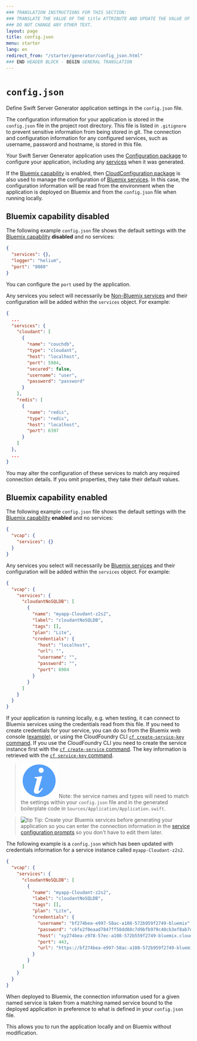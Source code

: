 ```yaml
---
### TRANSLATION INSTRUCTIONS FOR THIS SECTION:
### TRANSLATE THE VALUE OF THE title ATTRIBUTE AND UPDATE THE VALUE OF THE lang ATTRIBUTE.
### DO NOT CHANGE ANY OTHER TEXT.
layout: page
title: config.json
menu: starter
lang: en
redirect_from: "/starter/generator/config_json.html"
### END HEADER BLOCK - BEGIN GENERAL TRANSLATION
---
```


<div class="titleBlock">
	<h1><code>config.json</code></h1>
	<p>Define Swift Server Generator application settings in the <code>config.json</code> file.</p>
</div>

The configuration information for your application is stored in the `config.json` file in the project root directory. This file is listed in `.gitignore` to prevent sensitive information from being stored in git. The connection and configuration information for any configured services, such as username, password and hostname, is stored in this file.

Your Swift Server Generator application uses the [Configuration package](https://github.com/IBM-Swift/Configuration) to configure your application, including any [services](core_concepts.html#services) when it was generated.

If the [Bluemix capability](core_concepts.html#bluemix-capability) is enabled, then
[CloudConfiguration package](https://github.com/IBM-Swift/CloudConfiguration) is also
used to manage the configuration of [Bluemix services](core_concepts.html#bluemix-services).
In this case, the configuration information will be read from the environment when the
application is deployed on Bluemix and from the `config.json` file when running locally.

## Bluemix capability disabled

The following example `config.json` file shows the default settings with the [Bluemix capability](core_concepts.html#bluemix-capability) **disabled** and no services:

```json
{
  "services": {},
  "logger": "helium",
  "port": "8080"
}
```

You can configure the `port` used by the application.

Any services you select will necessarily be [Non-Bluemix services](core_concepts.html#non-bluemix-services)
and their configuration will be added within the `services` object. For example:

```json
{
  ...
  "services": {
    "cloudant": [
      {
        "name": "couchdb",
        "type": "cloudant",
        "host": "localhost",
        "port": 5984,
        "secured": false,
        "username": "user",
        "password": "password"
      }
    ],
    "redis": [
      {
        "name": "redis",
        "type": "redis",
        "host": "localhost",
        "port": 6397
      }
    ]
  },
  ...
}
```

You may alter the configuration of these services to match any required connection details.
If you omit properties, they take their default values.

## Bluemix capability enabled

The following example `config.json` file shows the default settings with the [Bluemix capability](core_concepts.html#bluemix-capability) **enabled** and no services:

```json
{
  "vcap": {
    "services": {}
  }
}
```

Any services you select will necessarily be [Bluemix services](core_concepts.html#bluemix-services)
and their configuration will be added within the `services` object. For example:

```json
{
  "vcap": {
    "services": {
      "cloudantNoSQLDB": [
        {
          "name": "myapp-Cloudant-z2s2",
          "label": "cloudantNoSQLDB",
          "tags": [],
          "plan": "Lite",
          "credentials": {
            "host": "localhost",
            "url": "",
            "username": "",
            "password": "",
            "port": 6984
          }
        }
      ]
    }
  }
}
```

If your application is running locally, e.g. when testing, it can connect to Bluemix services using the credentials read from this file. If you need to create credentials for your service, you can do so from the Bluemix web console ([example](https://console.ng.bluemix.net/docs/services/Cloudant/tutorials/create_service.html#creating-a-service-instance)), or using the CloudFoundry CLI [`cf create-service-key` command](http://cli.cloudfoundry.org/en-US/cf/create-service-key.html). If you use the CloudFoundry CLI you need to create the service instance first with the [`cf create-service` command](http://cli.cloudfoundry.org/en-US/cf/create-service.html). The key information is retrieved with the [`cf service-key` command](http://cli.cloudfoundry.org/en-US/cf/service-key.html).

> ![info] Note: the service names and types will need to match the settings within your
> `config.json` file and in the generated boilerplate code in `Sources/Application/Application.swift`.

> ![tip] Tip: Create your Bluemix services before generating your application so you can enter
> the connection information in the [service configuration prompts](prompts.html#service-configuration-prompt)
> so you don't have to edit them later.

The following example is a `config.json` which has been updated with credentials information for a service instance called `myapp-Cloudant-z2s2`.

```json
{
  "vcap": {
    "services": {
      "cloudantNoSQLDB": [
        {
          "name": "myapp-Cloudant-z2s2",
          "label": "cloudantNoSQLDB",
          "tags": [],
          "plan": "Lite",
          "credentials": {
            "username": "bf274bea-e997-58ac-a108-572b959f2749-bluemix",
            "password": "c6fe2f0eaad7847ff58dd88c7d9bfb979c40cb3ef8ab7df64738f35310b8de1c",
            "host": "xy274bea-z978-57ec-a108-572b559f2749-bluemix.cloudant.com",
            "port": 443,
            "url": "https://bf274bea-e997-58ac-a108-572b959f2749-bluemix:c6fe2f0eaad7847ff58dd88c7d9bfb979c40cb3ef8ab7df64738f35310b8de1c@xy274bea-z978-57ec-a108-572b559f2749-bluemix.cloudant.com"
          }
        }
      ]
    }
  }
}
```

When deployed to Bluemix, the connection information used for a given named service is
taken from a matching named service bound to the deployed application in preference to
what is defined in your `config.json` file.

This allows you to run the application locally and on Bluemix without modification.



[info]: ../../../assets/info-blue.png
[tip]: ../../../assets/lightbulb-yellow.png
[warning]: ../../../assets/warning-red.png
